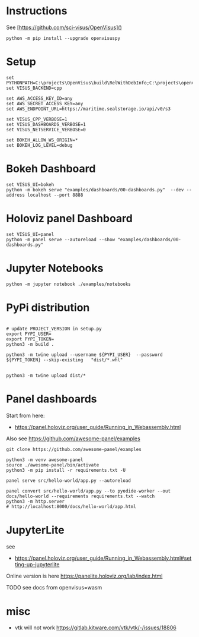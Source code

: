 # Instructions

See [https://github.com/sci-visus/OpenVisus]()

```
python -m pip install --upgrade openvisuspy
```

# Setup

```
set PYTHONPATH=C:\projects\OpenVisus\build\RelWithDebInfo;C:\projects\openvisuspy\src
set VISUS_BACKEND=cpp

set AWS_ACCESS_KEY_ID=any
set AWS_SECRET_ACCESS_KEY=any
set AWS_ENDPOINT_URL=https://maritime.sealstorage.io/api/v0/s3

set VISUS_CPP_VERBOSE=1
set VISUS_DASHBOARDS_VERBOSE=1
set VISUS_NETSERVICE_VERBOSE=0

set BOKEH_ALLOW_WS_ORIGIN=*
set BOKEH_LOG_LEVEL=debug
```

# Bokeh Dashboard

```
set VISUS_UI=bokeh
python -m bokeh serve "examples/dashboards/00-dashboards.py"  --dev --address localhost --port 8888 
```

# Holoviz panel Dashboard

```
set VISUS_UI=panel
python -m panel serve --autoreload --show "examples/dashboards/00-dashboards.py"

```

# Jupyter Notebooks

```
python -m jupyter notebook ./examples/notebooks
```


# PyPi distribution

```

# update PROJECT_VERSION in setup.py
export PYPI_USER=
export PYPI_TOKEN=
python3 -m build .

python3 -m twine upload --username ${PYPI_USER}  --password ${PYPI_TOKEN} --skip-existing   "dist/*.whl" 


python3 -m twine upload dist/*
```


# Panel dashboards


Start from here:
- https://panel.holoviz.org/user_guide/Running_in_Webassembly.html

Also see https://github.com/awesome-panel/examples

```
git clone https://github.com/awesome-panel/examples

python3 -m venv awesome-panel
source ./awesome-panel/bin/activate
python3 -m pip install -r requirements.txt -U

panel serve src/hello-world/app.py --autoreload

panel convert src/hello-world/app.py --to pyodide-worker --out docs/hello-world --requirements requirements.txt --watch 
python3 -m http.server
# http://localhost:8000/docs/hello-world/app.html
```


# JupyterLite

see 
- https://panel.holoviz.org/user_guide/Running_in_Webassembly.html#setting-up-jupyterlite

Online version is here https://panelite.holoviz.org/lab/index.html

TODO see docs from openvisus=wasm


# misc

- vtk will not work https://gitlab.kitware.com/vtk/vtk/-/issues/18806
